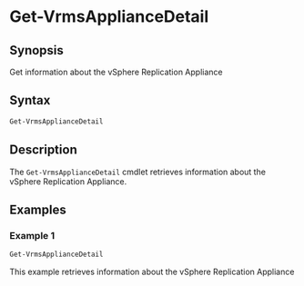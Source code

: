 # Get-VrmsApplianceDetail

## Synopsis

Get information about the vSphere Replication Appliance

## Syntax

```powershell
Get-VrmsApplianceDetail
```

## Description

The `Get-VrmsApplianceDetail` cmdlet retrieves information about the vSphere Replication Appliance.

## Examples

### Example 1

```powershell
Get-VrmsApplianceDetail
```

This example retrieves information about the vSphere Replication Appliance
